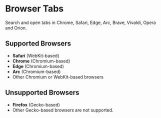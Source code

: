 # Browser Tabs

Search and open tabs in Chrome, Safari, Edge, Arc, Brave, Vivaldi, Opera and Orion.

## Supported Browsers

- **Safari** (WebKit-based)
- **Chrome** (Chromium-based)
- **Edge** (Chromium-based)
- **Arc** (Chromium-based)
- Other Chromium or WebKit-based browsers

## Unsupported Browsers

- **Firefox** (Gecko-based)
- Other Gecko-based browsers are not supported.
